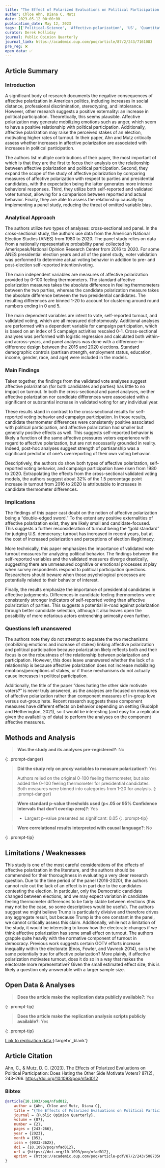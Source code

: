 ```yaml
---
title: "The Effect of Polarized Evaluations on Political Participation: Does Hating the Other Side Motivate Voters?"
author: Chloe Ahn, Diana C. Mutz
date: 2023-05-12 00:00:00
publication_date: May 12, 2023
tags: [['Political-Science', 'Affective-polarization', 'US', 'Quantitative', 'Descriptive', 'Causal', 'ANES']]
curator: Derek Holliday
journal: Public Opinion Quarterly
journal_link: https://academic.oup.com/poq/article/87/2/243/7161083
pre_reg: ❌
open_data: ✅
---
```


## Article Summary

### Introduction ###
A significant body of research documents the negative consequences of affective polarization in American politics, including increases in social distance, professional discrimination, stereotyping, and intolerance. However, other research suggests a positive externality: an increase in political participation. Theoretically, this seems plausible. Affective polarization may generate mobilizing emotions such as anger, which seem to have a positive relationship with political participation. Additionally, affective polarization may raise the perceived stakes of an election, motivating higher rates of turnout. In their paper, Ahn and Mutz critically assess whether increases in affective polarization are associated with increases in political participation. 

The authors list multiple contributions of their paper, the most important of which is that they are the first to focus their analysis on the relationship between affective polarization and political participation. Second, they expand the scope of the study of affective polarization by comparing measures of affective polarization with respect to parties and presidential candidates, with the expectation being the latter generates more intense behavioral responses. Third, they utilize both self-reported and validated voter turnout, allowing for a comparison between reported and actual behavior. Finally, they are able to assess the relationship causally by implementing a panel study, reducing the threat of omitted variable bias.

### Analytical Approach ###
The authors utilize two types of analyses: cross-sectional and panel. In the cross-sectional study, the authors use data from the American National Election Studies (ANES) from 1980 to 2020. The panel study relies on data from a nationally representative probability panel collected by Amerispeak/National Opinion Research Center from 2016 to 2020. For some ANES presidential election years and all of the panel study, voter validation was performed to determine actual voting behavior in addition to pre- and post-election self-reported intention/voting.

The main independent variables are measures of affective polarization provided by 0-100 feeling thermometers. The standard affective polarization measures takes the absolute difference in feeling thermometers between the two parties, whereas the candidate polarization measure takes the absolute difference between the two presidential candidates. The resulting differences are binned 1-20 to account for clustering around round numbers ending in 0 and 5.

The main dependent variables are intent to vote, self-reported turnout, and validated voting, which are all measured dichotomously. Additional analyses are performed with a dependent variable for campaign participation, which is based on an index of 5 campaign activities rescaled 0-1. Cross-sectional analyses was performed with logistic regression and calculated both within- and across-years, and panel analysis was done with a difference-in-difference design between the 2016 and 2020 elections. Standard demographic controls (partisan strength, employment status, education, income, gender, race, and age) were included in the models.

### Main Findings ###
Taken together, the findings from the validated vote analyses suggest affective polarization (for both candidates and parties) has little to no impact on turnout. In both the cross-sectional and panel analyses, neither affective polarization nor candidate differences were associated with a significant or substantial increase in validated voting for any individual year.

These results stand in contrast to the cross-sectional results for self-reported voting behavior and campaign participation. In those results, candidate thermometer differences were consistently positive associated with political participation, and affective polarization had smaller but generally positive effects as well. This suggests self-reported behavior is likely a function of the same affective pressures voters experience with regard to affective polarization, but are not necessarily grounded in reality. Indeed, post-hoc analyses suggest strength of partisanship was a significant predictor of one’s overreporting of their own voting behavior.

Descriptively, the authors do show both types of affective polarization, self-reported voting behavior, and campaign participation have risen from 1980 to 2020. Extrapolating the effects from the cross-sectional validated voting models, the authors suggest about 32% of the 1.5 percentage point increase in turnout from 2016 to 2020 is attributable to increases in candidate thermometer differences.

### Implications ###
The findings of this paper cast doubt on the notion of affective polarization being a “double-edged sword.” To the extent any positive externalities of affective polarization exist, they are likely small and candidate-focused. This suggests a further reconsideration of turnout being the “gold standard” for judging U.S. democracy; turnout has increased in recent years, but at the cost of increased polarization and perceptions of election illegitimacy.

More technically, this paper emphasizes the importance of validated vote turnout measures for analyzing political behavior. The findings between the self-reported variables and the validated measures diverge drastically, suggesting there are unmeasured cognitive or emotional processes at play when survey respondents respond to political participation questions. Researchers should beware when those psychological processes are potentially related to their behavior of interest.

Finally, the results emphasize the importance of presidential candidates in affective judgements. Differences in candidate feeling thermometers were consistently stronger indicators of self-reported voting than affective polarization of parties. This suggests a potential in-road against polarization through better candidate selection, although it also leaves open the possibility of more nefarious actors entrenching animosity even further.

### Questions left unanswered ###
The authors note they do not attempt to separate the two mechanisms (mobilizing emotions and increase of stakes) linking affective polarization and political participation because polarization likely reflects both and their focus is on the robustness of the relationship between polarization and participation. However, this does leave unanswered whether the lack of a relationship is because affective polarization does not increase mobilizing emotions/perceptions of stakes, or if those mechanisms do not actually cause increases in political participation.

Additionally, the title of the paper “does hating the other side motivate voters?” is never truly answered, as the analyses are focused on measures of affective polarization rather than component measures of in-group love versus out-group hate. Recent research suggests these component measures have different effects on behavior depending on setting (Rudolph and Hetherington, 2021), so it would be interesting (and easy for a replicator given the availability of data) to perform the analyses on the component affective measures.


## Methods and Analysis

> **Was the study and its analyses pre-registered?**: No
> 
{: .prompt-danger}

> **Did the study rely on proxy variables to measure polarization?**: Yes
> 
> 
> Authors relied on the original 0-100 feeling thermometer, but also added the 0-100 feeling thermometer for presidential candidates. Both measures were binned into categories from 1-20 for analysis.
{: .prompt-danger}


> **Were standard p-value thresholds used (p<.05 or 95% Confidence Intervals that don’t overlap zero)?**: Yes
> 
> - Largest p-value presented as significant: 0.05
{: .prompt-tip}

> **Were correlational results interpreted with causal language?**: No
> 
{: .prompt-tip}

## Limitations / Weaknesses

This study is one of the most careful considerations of the effects of affective polarization in the literature, and the authors should be commended for their thoroughness in evaluating a very clear research question.   Due to the time period of the panel (2016-2020), the authors cannot rule out the lack of an effect is in part due to the candidates contesting the election. In particular, only the Democratic candidate changed between elections, and we may expect variation in candidate feeling thermometer differences to be fairly stable between elections (this may not be the case, so some descriptives would be useful). The authors suggest we might believe Trump is particularly divisive and therefore drives any aggregate result, but because Trump is the one constant in the panel, we cannot critically assess this claim.  Additionally, while not a limitation of the study, it would be interesting to know how the electorate changes if we think affective polarization has some small effect on turnout. The authors grapple quite heavily with the normative component of turnout in democracy. Previous work suggests certain GOTV efforts increase inequality within the electorate (Enos, Fowler, and Vavreck 2014), so is the same potentially true for affective polarization? More plainly, if affective polarization motivates turnout, does it do so in a way that makes the electorate more representative? Given the small estimated effect size, this is likely a question only answerable with a larger sample size.

## Open Data & Analyses

> **Does the article make the replication data publicly available?**: Yes
> 
{: .prompt-tip}

> **Does the article make the replication analysis scripts publicly available?**: Yes
> 
{: .prompt-tip}


[Link to replication data.](https://dataverse.harvard.edu/dataset.xhtml?persistentId=doi:10.7910/DVN/B0LOWZ){:target='_blank'}

## Article Citation

Ahn, C., & Mutz, D. C. (2023). The Effects of Polarized Evaluations on Political Participation: Does Hating the Other Side Motivate Voters? 87(2), 243–266. https://doi.org/10.1093/poq/nfad012

### Bibtex

```bibtex
@article{10.1093/poq/nfad012,
    author = {Ahn, Chloe and Mutz, Diana C},
    title = "{The Effects of Polarized Evaluations on Political Participation: Does Hating the Other Side Motivate Voters?}",
    journal = {Public Opinion Quarterly},
    volume = {87},
    number = {2},
    pages = {243-266},
    year = {2023},
    month = {05},
    issn = {0033-362X},
    doi = {10.1093/poq/nfad012},
    url = {https://doi.org/10.1093/poq/nfad012},
    eprint = {https://academic.oup.com/poq/article-pdf/87/2/243/50873561/nfad012.pdf},
}

```